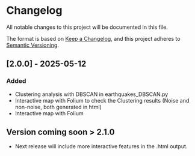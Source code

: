 # Changelog

All notable changes to this project will be documented in this file.

The format is based on [Keep a Changelog](https://keepachangelog.com/en/1.0.0/),
and this project adheres to [Semantic Versioning](https://semver.org/spec/v2.0.0.html).

## [2.0.0] - 2025-05-12
### Added
- Clustering analysis with DBSCAN in earthquakes_DBSCAN.py
- Interactive map with Folium to check the Clustering results (Noise and non-noise, both generated in html)
- Interactive map with Folium

## Version coming soon > 2.1.0
- Next release will include more interactive features in the .html output.